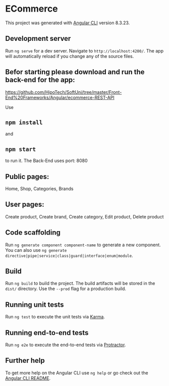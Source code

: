 # ECommerce

This project was generated with [Angular CLI](https://github.com/angular/angular-cli) version 8.3.23.

## Development server

Run `ng serve` for a dev server. Navigate to `http://localhost:4200/`. The app will automatically reload if you change any of the source files.

## Befor starting please download and run the back-end for the app:
https://github.com/HipoTech/SoftUni/tree/master/Front-End%20Frameworks/Angular/ecommerce-REST-API

Use 
## `npm install`
and 
## `npm start`
to run it.
The Back-End uses port: 8080

## Public pages:
Home, 
Shop, 
Categories, 
Brands

## User pages:
Create product,
Create brand,
Create category,
Edit product,
Delete product

## Code scaffolding

Run `ng generate component component-name` to generate a new component. You can also use `ng generate directive|pipe|service|class|guard|interface|enum|module`.

## Build

Run `ng build` to build the project. The build artifacts will be stored in the `dist/` directory. Use the `--prod` flag for a production build.

## Running unit tests

Run `ng test` to execute the unit tests via [Karma](https://karma-runner.github.io).

## Running end-to-end tests

Run `ng e2e` to execute the end-to-end tests via [Protractor](http://www.protractortest.org/).

## Further help

To get more help on the Angular CLI use `ng help` or go check out the [Angular CLI README](https://github.com/angular/angular-cli/blob/master/README.md).
